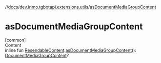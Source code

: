 //[docs](../../index.md)/[dev.inmo.tgbotapi.extensions.utils](index.md)/[asDocumentMediaGroupContent](as-document-media-group-content.md)



# asDocumentMediaGroupContent  
[common]  
Content  
inline fun [ResendableContent](../dev.inmo.tgbotapi.types.message.content.abstracts/-resendable-content/index.md).[asDocumentMediaGroupContent](as-document-media-group-content.md)(): [DocumentMediaGroupContent](../dev.inmo.tgbotapi.types.message.content.abstracts/-document-media-group-content/index.md)?  



